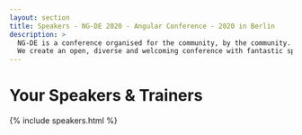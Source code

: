```yaml
---
layout: section
title: Speakers - NG-DE 2020 - Angular Conference - 2020 in Berlin
description: >
  NG-DE is a conference organised for the community, by the community.
  We create an open, diverse and welcoming conference with fantastic speakers and a warm and friendly environment.
---
```


# Your Speakers & Trainers

{% include speakers.html %}
